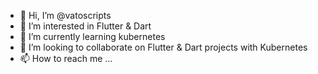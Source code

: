 - 👋 Hi, I’m @vatoscripts
- 👀 I’m interested in Flutter & Dart
- 🌱 I’m currently learning kubernetes
- 💞️ I’m looking to collaborate on Flutter & Dart projects with Kubernetes
- 📫 How to reach me ...

<!---
vatoscripts/vatoscripts is a ✨ special ✨ repository because its `README.md` (this file) appears on your GitHub profile.
You can click the Preview link to take a look at your changes.
--->
